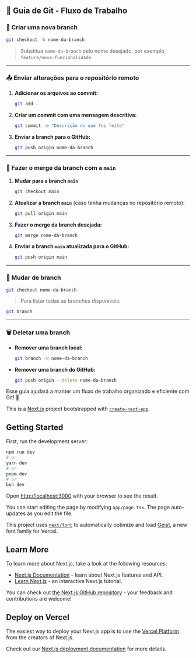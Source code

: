 ## 🚀 Guia de Git - Fluxo de Trabalho

### 📌 Criar uma nova branch
```bash
git checkout -b nome-da-branch
```
> Substitua `nome-da-branch` pelo nome desejado, por exemplo, `feature/nova-funcionalidade`.

---

### 📤 Enviar alterações para o repositório remoto
1. **Adicionar os arquivos ao commit:**
   ```bash
   git add .
   ```
2. **Criar um commit com uma mensagem descritiva:**
   ```bash
   git commit -m "Descrição do que foi feito"
   ```
3. **Enviar a branch para o GitHub:**
   ```bash
   git push origin nome-da-branch
   ```

---

### 🔄 Fazer o merge da branch com a `main`
1. **Mudar para a branch `main`**
   ```bash
   git checkout main
   ```
2. **Atualizar a branch `main`** (caso tenha mudanças no repositório remoto):
   ```bash
   git pull origin main
   ```
3. **Fazer o merge da branch desejada:**
   ```bash
   git merge nome-da-branch
   ```
4. **Enviar a branch `main` atualizada para o GitHub:**
   ```bash
   git push origin main
   ```

---

### 🔀 Mudar de branch
```bash
git checkout nome-da-branch
```
> Para listar todas as branches disponíveis:
```bash
git branch
```

---

### 🗑️ Deletar uma branch
- **Remover uma branch local:**
  ```bash
  git branch -d nome-da-branch
  ```
- **Remover uma branch do GitHub:**
  ```bash
  git push origin --delete nome-da-branch
  ```

Esse guia ajudará a manter um fluxo de trabalho organizado e eficiente com Git! 🚀



This is a [Next.js](https://nextjs.org) project bootstrapped with [`create-next-app`](https://nextjs.org/docs/app/api-reference/cli/create-next-app).

## Getting Started

First, run the development server:

```bash
npm run dev
# or
yarn dev
# or
pnpm dev
# or
bun dev
```

Open [http://localhost:3000](http://localhost:3000) with your browser to see the result.

You can start editing the page by modifying `app/page.tsx`. The page auto-updates as you edit the file.

This project uses [`next/font`](https://nextjs.org/docs/app/building-your-application/optimizing/fonts) to automatically optimize and load [Geist](https://vercel.com/font), a new font family for Vercel.

## Learn More

To learn more about Next.js, take a look at the following resources:

- [Next.js Documentation](https://nextjs.org/docs) - learn about Next.js features and API.
- [Learn Next.js](https://nextjs.org/learn) - an interactive Next.js tutorial.

You can check out [the Next.js GitHub repository](https://github.com/vercel/next.js) - your feedback and contributions are welcome!

## Deploy on Vercel

The easiest way to deploy your Next.js app is to use the [Vercel Platform](https://vercel.com/new?utm_medium=default-template&filter=next.js&utm_source=create-next-app&utm_campaign=create-next-app-readme) from the creators of Next.js.

Check out our [Next.js deployment documentation](https://nextjs.org/docs/app/building-your-application/deploying) for more details.
